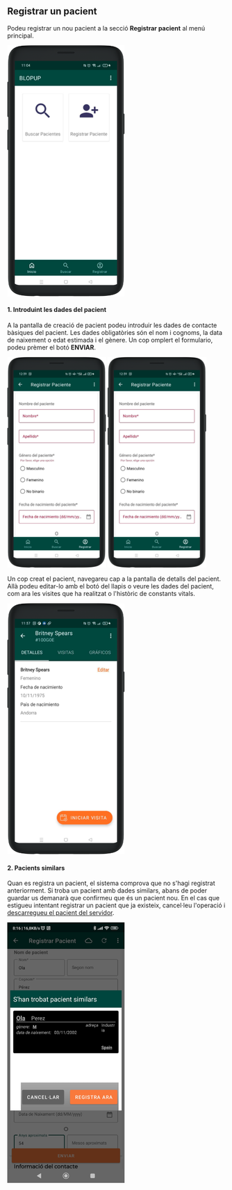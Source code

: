 ## Registrar un pacient

Podeu registrar un nou pacient a la secció **Registrar pacient** al menú principal.

<img src="../assets/dashboard.png" width="270">

#### 1. Introduint les dades del pacient

A la pantalla de creació de pacient podeu introduir les dades de contacte bàsiques del pacient. Les dades obligatòries són el nom i cognoms, la data de naixement o edat estimada i el gènere. Un cop omplert el formulario, podeu prèmer el botó **ENVIAR**.

<img style="display:inline" src="../assets/register-patient-1.png" width="45%">
<img style="display:inline" src="../assets/register-patient-1.png" width="45%">

Un cop creat el pacient, navegareu cap a la pantalla de detalls del pacient. Allà podeu editar-lo amb el botó del llapis o veure les dades del pacient, com ara les visites que ha realitzat o l'històric de constants vitals.

<img src="../assets/patient-details-1.png" width="270">

#### 2. Pacients similars

Quan es registra un pacient, el sistema comprova que no s'hagi registrat anteriorment. Si troba un pacient amb dades similars, abans de poder guardar us demanarà que confirmeu que és un pacient nou. En el cas que estigueu intentant registrar un pacient que ja existeix, cancel·leu l'operació i [descarregueu el pacient del servidor](download-patient.md).

<img src="../assets/similar-patient.jpg" width="270" height="600">